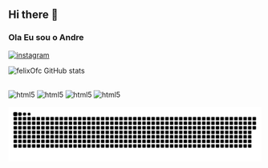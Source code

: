 ## Hi there 👋
### Ola Eu sou o Andre 

[![instagram](https://img.shields.io/badge/Instagram-E4405F?style=for-the-badge&logo=instagram&logoColor=white)](https://www.instagram.com/zkfelixx/saved/)





![felixOfc GitHub stats](https://github-readme-stats.vercel.app/api?username=felixOfc&show_icons=true&theme=dark)



<div style="display: inline_block"><br/>
  <img aling="center" alt="html5" src="https://img.shields.io/badge/HTML-239120?style=for-the-badge&logo=html5&logoColor=white" />
   <img aling="center" alt="html5" src="https://img.shields.io/badge/CSS-239120?&style=for-the-badge&logo=css3&logoColor=white" />
   <img aling="center" alt="html5" src="https://img.shields.io/badge/JavaScript-323330?style=for-the-badge&logo=javascript&logoColor=F7DF1E" />
  <img aling="center" alt="html5" src="https://img.shields.io/badge/Python-3776AB?style=for-the-badge&logo=python&logoColor=white" />
</div><br/>

<picture>
  <source media="(prefers-color-scheme: dark)" srcset="https://raw.githubusercontent.com/FelixOfc/FelixOfc/output/github-contribution-grid-snake-dark.svg">
  <source media="(prefers-color-scheme: light)" srcset="https://raw.githubusercontent.com/FelixOfc/FelxOfc/output/github-contribution-grid-snake.svg">
  <img alt="github contribution grid snake animation" src="https://raw.githubusercontent.com/FelixOfc/FelixOfc/output/github-contribution-grid-snake.svg">
</picture>


